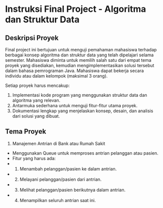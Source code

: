 # Instruksi Final Project - Algoritma dan Struktur Data
## Deskripsi Proyek

Final project ini bertujuan untuk menguji pemahaman mahasiswa terhadap berbagai konsep algoritma dan struktur data yang telah dipelajari selama semester. Mahasiswa diminta untuk memilih salah satu dari empat tema proyek yang disediakan, kemudian mengimplementasikan solusi tersebut dalam bahasa pemrograman Java. Mahasiswa dapat bekerja secara individu atau dalam kelompok (maksimal 3 orang).

Setiap proyek harus mencakup:

1. Implementasi kode program yang menggunakan struktur data dan algoritma yang relevan.
2. Antarmuka sederhana untuk menguji fitur-fitur utama proyek.
3. Dokumentasi lengkap yang menjelaskan konsep, desain, dan analisis dari solusi yang dibuat.

## Tema Proyek
1. Manajemen Antrian di Bank atau Rumah Sakit
- Menggunakan Queue untuk memproses antrian pelanggan atau pasien.
- Fitur yang harus ada:
- 1. Menambah pelanggan/pasien ke dalam antrian.
- 2. Melayani pelanggan/pasien dari antrian.
- 3. Melihat pelanggan/pasien berikutnya dalam antrian.
- 4. Menampilkan seluruh antrian saat ini.